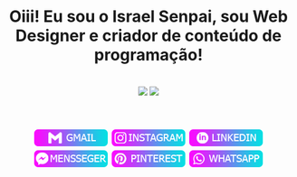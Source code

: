 <div align="center">
	<h1 align="center">Oiii! Eu sou o Israel Senpai, sou Web Designer e criador de conteúdo de programação!<h1 align="center">
</div>



  <div align="center" href="https://github.com/israelsenpai">

	  
  <img height="165em" src="https://github-readme-stats.vercel.app/api?username=israelsenpai&bg_color=30,fc09ff,04e0e3&title_color=fff&text_color=fff"/>
  <img height="165em" src="https://github-readme-stats.vercel.app/api/top-langs/?username=israelsenpai&layout=compact&langs_count=7&bg_color=30,fc09ff,04e0e3&title_color=fff&text_color=fff"/>
	  
</div>


  
<br>
 
<h1 align="center">
  <a href="mailto:israelsenpaiii@gmail.com" target="_blank"><img src="social/gmail.png" target="_blank"></a>
  <a href="https://www.instagram.com/israelsenpai/" target="_blank"><img src="social/instagram.png" target="_blank"></a>
  <a href="https://m.me/israelsenpaii" target="_blank"><img src="social/linkedin.png" target="_blank"></a>
  <a href="https://m.me/israelsenpaii" target="_blank"><img src="social/mensseger.png" target="_blank"></a>
  <a href="https://br.pinterest.com/israelsenpaiii/_saved/" target="_blank"><img src="social/pinterest.png" target="_blank"></a>
  <a href="https://instagram.com/rafaballerini" target="_blank"><img src="social/whatsapp.png" target="_blank"></a>
</h1>

